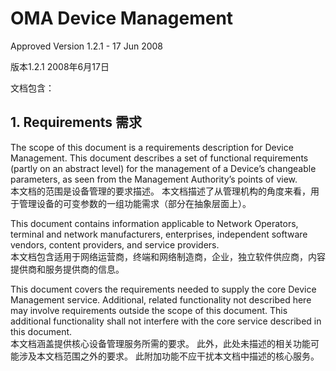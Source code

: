 # OMA Device Management

Approved Version 1.2.1 - 17 Jun 2008

版本1.2.1 2008年6月17日

文档包含：

## 1. Requirements 需求

The scope of this document is a requirements description for Device Management. This document describes a set of functional requirements \(partly on an abstract level\) for the management of a Device’s changeable parameters, as seen from the Management Authority’s points of view. <br/> 本文档的范围是设备管理的要求描述。 本文档描述了从管理机构的角度来看，用于管理设备的可变参数的一组功能需求（部分在抽象层面上）。

This document contains information applicable to Network Operators, terminal and network manufacturers, enterprises, independent software vendors, content providers, and service providers.<br/> 本文档包含适用于网络运营商，终端和网络制造商，企业，独立软件供应商，内容提供商和服务提供商的信息。

This document covers the requirements needed to supply the core Device Management service. Additional, related functionality not described here may involve requirements outside the scope of this document. This additional functionality shall not interfere with the core service described in this document.<br/> 本文档涵盖提供核心设备管理服务所需的要求。 此外，此处未描述的相关功能可能涉及本文档范围之外的要求。 此附加功能不应干扰本文档中描述的核心服务。

## 

